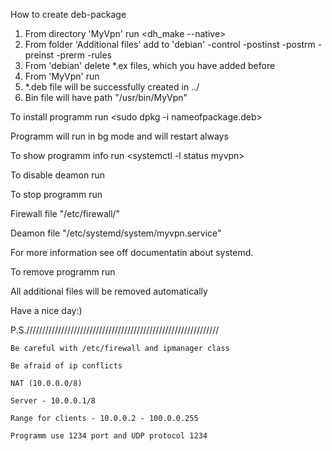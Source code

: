 
How to create deb-package

1) From directory 'MyVpn' run <dh_make --native>
2) From folder 'Additional files' add to 'debian' 
	-control
	-postinst
	-postrm
	-preinst
	-prerm
	-rules
3) From 'debian' delete *.ex files, which you have added before
4) From 'MyVpn' run <fakeroot dh binary-arch>
5) *.deb file will be successfully created in ../
6) Bin file will have path "/usr/bin/MyVpn"

To install programm run <sudo dpkg -i nameofpackage.deb>

Programm will run in bg mode and will restart always

To show programm info run <systemctl -l status myvpn>

To disable deamon run <systemctl disable myvpn>

To stop programm run <systemctl stop myvpn>

Firewall file "/etc/firewall/"

Deamon file "/etc/systemd/system/myvpn.service"

For more information see off documentatin about systemd.

To remove programm run <sudo apt remove myvpn>

All additional files will be removed automatically

Have a nice day:)


P.S./////////////////////////////////////////////////////////////

	Be careful with /etc/firewall and ipmanager class

	Be afraid of ip conflicts

	NAT (10.0.0.0/8)

	Server - 10.0.0.1/8

	Range for clients - 10.0.0.2 - 100.0.0.255

	Programm use 1234 port and UDP protocol 1234

